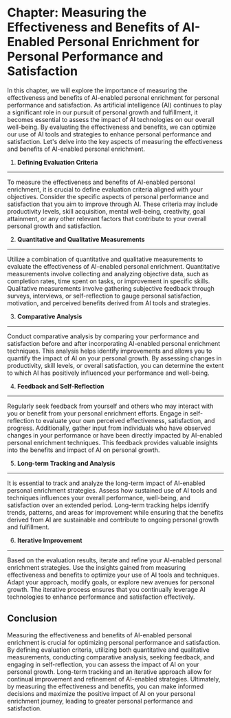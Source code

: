 Chapter: Measuring the Effectiveness and Benefits of AI-Enabled Personal Enrichment for Personal Performance and Satisfaction
=============================================================================================================================

In this chapter, we will explore the importance of measuring the effectiveness and benefits of AI-enabled personal enrichment for personal performance and satisfaction. As artificial intelligence (AI) continues to play a significant role in our pursuit of personal growth and fulfillment, it becomes essential to assess the impact of AI technologies on our overall well-being. By evaluating the effectiveness and benefits, we can optimize our use of AI tools and strategies to enhance personal performance and satisfaction. Let's delve into the key aspects of measuring the effectiveness and benefits of AI-enabled personal enrichment.

1. **Defining Evaluation Criteria**
-----------------------------------

To measure the effectiveness and benefits of AI-enabled personal enrichment, it is crucial to define evaluation criteria aligned with your objectives. Consider the specific aspects of personal performance and satisfaction that you aim to improve through AI. These criteria may include productivity levels, skill acquisition, mental well-being, creativity, goal attainment, or any other relevant factors that contribute to your overall personal growth and satisfaction.

2. **Quantitative and Qualitative Measurements**
------------------------------------------------

Utilize a combination of quantitative and qualitative measurements to evaluate the effectiveness of AI-enabled personal enrichment. Quantitative measurements involve collecting and analyzing objective data, such as completion rates, time spent on tasks, or improvement in specific skills. Qualitative measurements involve gathering subjective feedback through surveys, interviews, or self-reflection to gauge personal satisfaction, motivation, and perceived benefits derived from AI tools and strategies.

3. **Comparative Analysis**
---------------------------

Conduct comparative analysis by comparing your performance and satisfaction before and after incorporating AI-enabled personal enrichment techniques. This analysis helps identify improvements and allows you to quantify the impact of AI on your personal growth. By assessing changes in productivity, skill levels, or overall satisfaction, you can determine the extent to which AI has positively influenced your performance and well-being.

4. **Feedback and Self-Reflection**
-----------------------------------

Regularly seek feedback from yourself and others who may interact with you or benefit from your personal enrichment efforts. Engage in self-reflection to evaluate your own perceived effectiveness, satisfaction, and progress. Additionally, gather input from individuals who have observed changes in your performance or have been directly impacted by AI-enabled personal enrichment techniques. This feedback provides valuable insights into the benefits and impact of AI on personal growth.

5. **Long-term Tracking and Analysis**
--------------------------------------

It is essential to track and analyze the long-term impact of AI-enabled personal enrichment strategies. Assess how sustained use of AI tools and techniques influences your overall performance, well-being, and satisfaction over an extended period. Long-term tracking helps identify trends, patterns, and areas for improvement while ensuring that the benefits derived from AI are sustainable and contribute to ongoing personal growth and fulfillment.

6. **Iterative Improvement**
----------------------------

Based on the evaluation results, iterate and refine your AI-enabled personal enrichment strategies. Use the insights gained from measuring effectiveness and benefits to optimize your use of AI tools and techniques. Adapt your approach, modify goals, or explore new avenues for personal growth. The iterative process ensures that you continually leverage AI technologies to enhance performance and satisfaction effectively.

Conclusion
----------

Measuring the effectiveness and benefits of AI-enabled personal enrichment is crucial for optimizing personal performance and satisfaction. By defining evaluation criteria, utilizing both quantitative and qualitative measurements, conducting comparative analysis, seeking feedback, and engaging in self-reflection, you can assess the impact of AI on your personal growth. Long-term tracking and an iterative approach allow for continual improvement and refinement of AI-enabled strategies. Ultimately, by measuring the effectiveness and benefits, you can make informed decisions and maximize the positive impact of AI on your personal enrichment journey, leading to greater personal performance and satisfaction.
